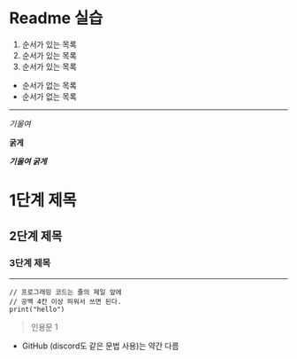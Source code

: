 # Readme 실습

1. 순서가 있는 목록
2. 순서가 있는 목록
3. 순서가 있는 목록
- 순서가 없는 목록
- 순서가 없는 목록

---

*기울여*

**굵게**

***기울여 굵게***

# 1단계 제목

## 2단계 제목

### 3단계 제목

---

```
// 프로그래밍 코드는 줄의 제일 앞에 
// 공백 4칸 이상 띄워서 쓰면 된다.
print("hello")
```

> 인용문 1
    
    

- GitHub (discord도 같은 문법 사용)는 약간 다름
